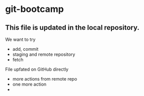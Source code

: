 # git-bootcamp

## This file is updated in the local repository.

We want to try
* add, commit
* staging and remote repository
* fetch

File upfated on GitHub directly
* more actions from remote repo
* one more action
* 
